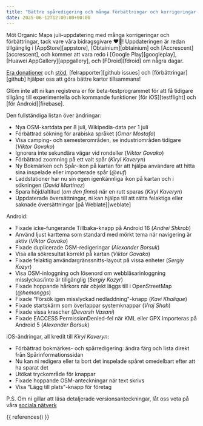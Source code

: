 ```yaml
---
title: "Bättre spåredigering och många förbättringar och korrigeringar i Organic Maps juli 2025-uppdatering"
date: 2025-06-12T12:00:00+00:00
---
```


Möt Organic Maps juli-uppdatering med många korrigeringar och förbättringar, tack vare våra bidragsgivare ❤️💪! Uppdateringen är redan tillgänglig i [AppStore][appstore], [Obtainium][obtainium] och [Accrescent][accrescent], och kommer att vara redo i [Google Play][googleplay], [Huawei AppGallery][appgallery], och [FDroid][fdroid] om några dagar.

[Era donationer](@/donate/index.md) och [stöd](@/contribute/index.md), [felrapporter][github issues] och [förbättringar][github] hjälper oss att göra bättre kartor tillsammans!

Glöm inte att ni kan registrera er för beta-testprogrammet för att få tidigare tillgång till experimentella och kommande funktioner [för iOS][testflight] och [för Android][firebase].

Den fullständiga listan över ändringar:
- Nya OSM-kartdata per 8 juli, Wikipedia-data per 1 juli
- Förbättrad sökning för arabiska språket (_Omar Mostafa_)
- Visa camping- och semesterområden, se industriområden tidigare (_Viktor Govako_)
- Ignorera inte sekundära vägar vid rondeller (_Viktor Govako_)
- Förbättrad zoomning på ett valt spår (_Kiryl Kaveryn_)
- Ny Bokmärken och Spår-ikon på kartan för att hjälpa användare att hitta sina inspelade eller importerade spår (_@euf_)
- Laddstationer har nu sin egen igenkännliga ikon på kartan och i sökningen (_David Martinez_)
- Spara höjd/altitud (_om den finns_) när en rutt sparas (_Kiryl Kaveryn_)
- Uppdaterade översättningar, ni kan hjälpa till att rätta felaktiga eller saknade översättningar [på Weblate][weblate]

Android:
- Fixade icke-fungerande Tillbaka-knapp på Android 16 (_Andrei Shkrob_)
- Använd ljust karttema som standard med mörkt tema när navigering är aktiv (_Viktor Govako_)
- Fixade duplicerade OSM-redigeringar (_Alexander Borsuk_)
- Visa alla sökresultat korrekt på kartan (_Viktor Govako_)
- Fixade felaktig användargränssnitts-layout på vissa enheter (_Sergiy Kozyr_)
- Visa OSM-inloggning och lösenord om webbläsarinloggning misslyckas/inte är tillgänglig (_Sergiy Kozyr_)
- Fixade hoppande hårkors när objekt läggs till i OpenStreetMap (_@hemanggs_)
- Fixade "Försök igen misslyckad nedladdning"-knapp (_Kavi Khalique_)
- Fixade startskärm som överlappar systemknappar (_Vraj Shah_)
- Fixade vissa krascher (_Devarsh Vasani_)
- Fixade EACCESS PermissionDenied-fel när KML eller GPX importeras på Android 5 (_Alexander Borsuk_)

iOS-ändringar, all kredit till _Kiryl Kaveryn_:
- Förbättrad bokmärkes- och spårredigering: ändra färg och lista direkt från Spårinformationssidan
- Nu kan ni redigera eller ta bort det inspelade spåret omedelbart efter att ha sparat det
- Utökat tryckområde för knappar
- Fixade hoppande OSM-anteckningar när text skrivs
- Visa "Lägg till plats"-knapp för företag

P.S. Om ni gillar att läsa detaljerade versionsanteckningar, låt oss veta på våra [sociala nätverk](/#community)

{{ references() }}
